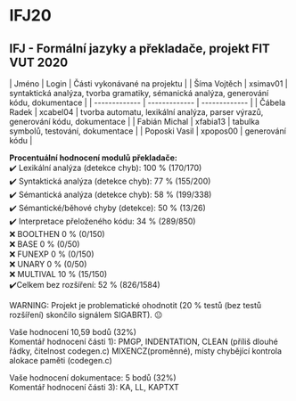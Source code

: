 # IFJ20
## IFJ - Formální jazyky a překladače, projekt FIT VUT 2020
| Jméno | Login |  Části vykonávané na projektu |
| Šíma Vojtěch  | xsimav01  | syntaktická analýza, tvorba gramatiky, sémanická analýza, generování kódu, dokumentace |
| ------------- | ------------- |  ------------- |
| Čábela Radek  | xcabel04 | tvorba automatu, lexikální analýza, parser výrazů, generování kódu, dokumentace |
| Fabián Michal  | xfabia13  | tabulka symbolů, testování, dokumentace |
| Poposki Vasil  | xpopos00  | generování kódu |


**Procentuální hodnocení modulů překladače:** <br/>
:heavy_check_mark: Lexikální analýza (detekce chyb): 100 % (170/170) <br/>
:heavy_check_mark: Syntaktická analýza (detekce chyb): 77 % (155/200) <br/>
:heavy_check_mark: Sémantická analýza (detekce chyb): 58 % (199/338) <br/>
:heavy_check_mark: Sémantické/běhové chyby (detekce): 50 % (13/26) <br/>
:heavy_check_mark: Interpretace přeloženého kódu: 34 % (289/850) <br/>
:x:  BOOLTHEN 0 % (0/150) <br/>
:x:  BASE 0 % (0/50) <br/>
:x: FUNEXP 0 % (0/150) <br/>
:x: UNARY 0 % (0/50) <br/>
:x: MULTIVAL 10 % (15/150) <br/>
:heavy_check_mark:Celkem bez rozšíření: 52 % (826/1584) <br/>

WARNING: Projekt je problematické ohodnotit (20 % testů (bez testů rozšíření) skončilo signálem SIGABRT). :neutral_face:

Vaše hodnocení 10,59 bodů (32%)<br/>
  Komentář hodnocení části 1): PMGP, INDENTATION, CLEAN (příliš dlouhé řádky, čitelnost codegen.c) MIXENCZ(proměnné), místy chybějící kontrola alokace paměti (codegen.c)<br/>

Vaše hodnocení dokumentace: 5 bodů  (32%)<br/>
  Komentář hodnocení části 3): KA, LL, KAPTXT<br/>
